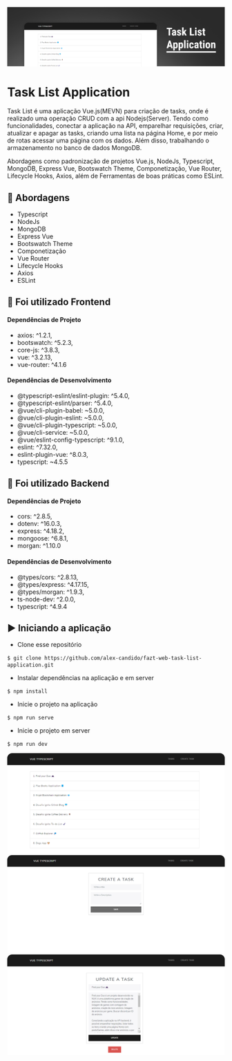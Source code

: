 <img alt="Play Books" src="/src/assets/banner.png" />

# Task List Application

Task List é uma aplicação Vue.js(MEVN) para criação de tasks, onde é realizado uma operação CRUD com a api Nodejs(Server). Tendo como funcionalidades, conectar a aplicação na API, emparelhar requisições, criar, atualizar e apagar as tasks, criando uma lista na página Home, e por meio de rotas acessar uma página com os dados. Além disso, trabalhando o armazenamento no banco de dados MongoDB.

Abordagens como padronização de projetos Vue.js, NodeJs, Typescript, MongoDB, Express Vue, Bootswatch Theme, Componetização, Vue Router, Lifecycle Hooks, Axios, além de Ferramentas de boas práticas como ESLint.

## 🚀 Abordagens

- Typescript
- NodeJs
- MongoDB
- Express Vue
- Bootswatch Theme
- Componetização
- Vue Router
- Lifecycle Hooks
- Axios
- ESLint

## 📌 Foi utilizado Frontend

#### Dependências de Projeto

- axios: ^1.2.1,
- bootswatch: ^5.2.3,
- core-js: ^3.8.3,
- vue: ^3.2.13,
- vue-router: ^4.1.6

#### Dependências de Desenvolvimento

- @typescript-eslint/eslint-plugin: ^5.4.0,
- @typescript-eslint/parser: ^5.4.0,
- @vue/cli-plugin-babel: ~5.0.0,
- @vue/cli-plugin-eslint: ~5.0.0,
- @vue/cli-plugin-typescript: ~5.0.0,
- @vue/cli-service: ~5.0.0,
- @vue/eslint-config-typescript: ^9.1.0,
- eslint: ^7.32.0,
- eslint-plugin-vue: ^8.0.3,
- typescript: ~4.5.5

## 📌 Foi utilizado Backend

#### Dependências de Projeto

- cors: ^2.8.5,
- dotenv: ^16.0.3,
- express: ^4.18.2,
- mongoose: ^6.8.1,
- morgan: ^1.10.0

#### Dependências de Desenvolvimento

- @types/cors: ^2.8.13,
- @types/express: ^4.17.15,
- @types/morgan: ^1.9.3,
- ts-node-dev: ^2.0.0,
- typescript: ^4.9.4

## ▶️ Iniciando a aplicação

- Clone esse repositório
```
$ git clone https://github.com/alex-candido/fazt-web-task-list-application.git
```
- Instalar dependências na aplicação e em server
```
$ npm install
```
- Inicie o projeto na aplicação
```
$ npm run serve
```
- Inicie o projeto em server
```
$ npm run dev
```

<img src="/src/assets/home.png" alt="Home">
<img src="/src/assets/create.png" alt="Create">
<img src="/src/assets/edit.png" alt="Edit">